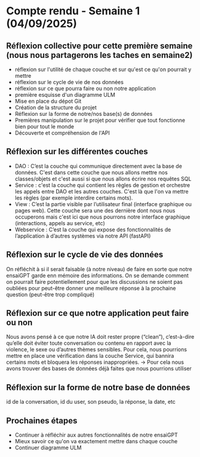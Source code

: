 # Compte rendu - Semaine 1 (04/09/2025)

## Réflexion collective pour cette première semaine (nous nous partagerons les taches en semaine2)
-  réflexion sur l'utilité de chaque couche et sur qu'est ce qu'on pourrait y mettre
-  réflexion sur le cycle de vie de nos données 
-  réflexion sur ce que pourra faire ou non notre application 
-  première esquisse d'un diagramme ULM
-  Mise en place du dépot Git
-  Création de la structure du projet
-  Réflexion sur la forme de notre/nos base(s) de données 
-  Premières manipulation sur le projet pour vérifier que tout fonctionne bien pour tout le monde 
-  Découverte et compréhension de l'API


## Réflexion sur les différentes couches
- DAO : C’est la couche qui communique directement avec la base de données. C'est dans cette couche que nous allons mettre nos classes/objets et c'est aussi si que nous allons écrire nos requêtes SQL
- Service : c'est la couche qui contient les règles de gestion et orchestre les appels entre DAO et les autres couches. C'est là que l'on va mettre les règles (par exemple interdire certains mots). 
- View : C’est la partie visible par l’utilisateur final (interface graphique ou pages web). Cette couche sera une des dernière dont nous nous occuperons mais c'est ici que nous pourrons notre interface graphique (interactions, appels au service, etc)
- Webservice : C’est la couche qui expose des fonctionnalités de l’application à d’autres systèmes via notre API (fastAPI)

## Réflexion sur le cycle de vie des données
On réfléchit à si il serait faisable (à notre niveau) de faire en sorte que notre ensaiGPT garde enn mémoire des informations. On se demande comment on pourrait faire potentiellement pour que les discussions ne soient pas oubliées pour peut-être donner une meilleure réponse à la prochaine question (peut-être trop compliqué)

## Réflexion sur ce que notre application peut faire ou non 
Nous avons pensé à ce que notre IA doit rester propre (“clean”), c’est-à-dire qu’elle doit éviter toute conversation ou contenu en rapport avec la violence, le sexe ou d’autres thèmes sensibles. Pour cela, nous pourrions mettre en place une vérification dans la couche Service, qui bannira certains mots et bloquera les réponses inappropriées.
-> Pour cela nous avons trouver des bases de données déjà faites que nous pourrions utiliser 

## Réflexion sur la forme de notre base de données 
id de la conversation, id du user, son pseudo, la réponse, la date, etc  

## Prochaines étapes
- Continuer à réfléchir aux autres fonctionnalités de notre ensaiGPT
- Mieux savoir ce qu'on va exactement mettre dans chaque couche 
- Continuer diagramme ULM
